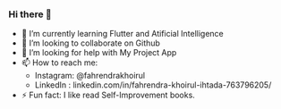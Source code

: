 ### Hi there 👋


- 🌱 I’m currently learning Flutter and Atificial Intelligence
- 👯 I’m looking to collaborate on Github
- 🤔 I’m looking for help with My Project App
- 📫 How to reach me:
  -  Instagram: @fahrendrakhoirul
  -  LinkedIn : linkedin.com/in/fahrendra-khoirul-ihtada-763796205/
- ⚡ Fun fact: I like read Self-Improvement books.

